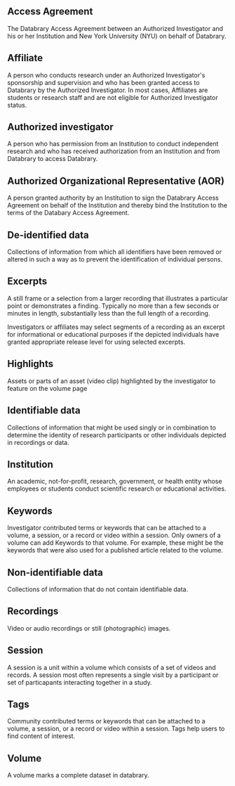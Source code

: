 ## Access Agreement

The Databrary Access Agreement between an
Authorized Investigator and his or her Institution and New York
University (NYU) on behalf of Databrary.

## Affiliate

A person who conducts research under an Authorized
Investigator's sponsorship and supervision and who has been granted
access to Databrary by the Authorized Investigator. In most cases,
Affiliates are students or research staff and are not eligible for
Authorized Investigator status.

## Authorized investigator

A person who has permission from an
Institution to conduct independent research and who has received
authorization from an Institution and from Databrary to access
Databrary.

## Authorized Organizational Representative (AOR)

A person granted authority by an Institution to sign the Databrary Access Agreement on behalf of the Institution and thereby bind the Institution to the terms of the Databary Access Agreement.

## De-identified data

Collections of information from which all identifiers have been removed or altered in such a way as to prevent the identification of individual persons.

## Excerpts

A still frame or a selection from a larger recording that illustrates a particular point or demonstrates a finding. Typically no more than a few seconds or minutes in length, substantially less than the full length of a recording.

Investigators or affiliates may select segments of a recording as an excerpt for informational or educational purposes if the depicted individuals have granted appropriate release level for using selected excerpts.

## Highlights

Assets or parts of an asset (video clip) highlighted by the investigator to feature on the volume page

## Identifiable data

Collections of information that might be used singly or in combination to determine the identity of research participants or other individuals depicted in recordings or data.

## Institution

An academic, not-for-profit, research, government, or
health entity whose employees or students conduct scientific research or
educational activities.

## Keywords

Investigator contributed terms or keywords that can be attached to a volume, a session, or a record or video within a session. Only owners of a volume can add Keywords to that volume. For example, these might be the keywords that were also used for a published article related to the volume.

<!-- ## Personally Identifying Information (PII)
See also: [HIPAA privacy rules](http://privacyruleandresearch.nih.gov/pr_08.asp)

- Full name
- National identification number (e.g., Social Security number)
- Internet Protocol (IP) address
- Vehicle registration plate number
- Driver's license number
- Health certificate or insurance number
- Fingerprints, or handwriting
- Credit card or financial account or access numbers
- Digital identity (e.g., Facebook, Twitter, LinkedIn, email account names)
- Date of birth
- Birthplace
- Address
- Telephone number
- Faces and voices -->

## Non-identifiable data

Collections of information that do not contain identifiable data.

## Recordings

Video or audio recordings or still (photographic) images.

## Session

A session is a unit within a volume which consists of a set of videos and records. A session most often represents a single visit by a participant or set of particapants interacting together in a study.

## Tags

Community contributed terms or keywords that can be attached to a volume, a session, or a record or video within a session. Tags help users to find content of interest.

## Volume

A volume marks a complete dataset in databrary.
